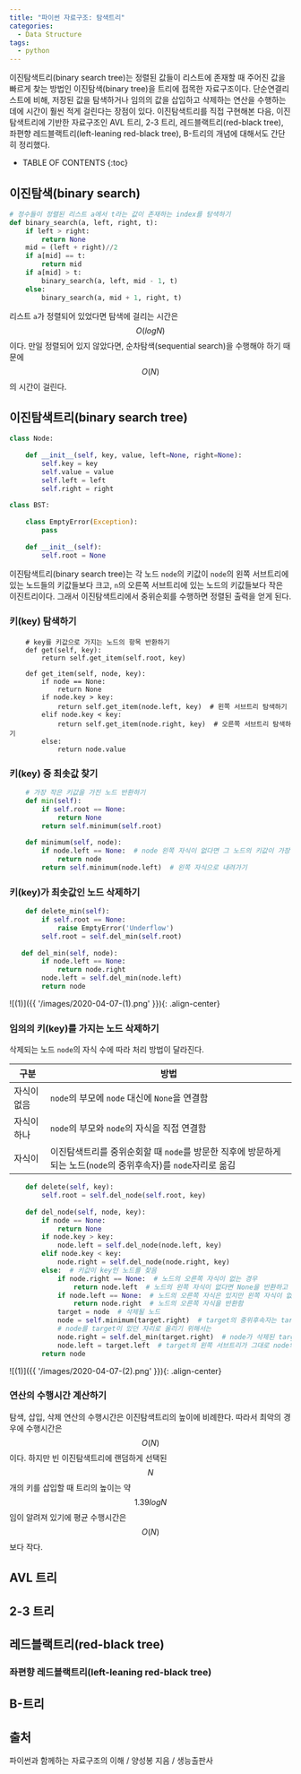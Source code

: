 ```yaml
---
title: "파이썬 자료구조: 탐색트리"
categories:
  - Data Structure
tags:
  - python
---
```


이진탐색트리(binary search tree)는 정렬된 값들이 리스트에 존재할 때 주어진 값을 빠르게 찾는 방법인 이진탐색(binary tree)을 트리에 접목한 자료구조이다. 단순연결리스트에 비해, 저장된 값을 탐색하거나 임의의 값을 삽입하고 삭제하는 연산을 수행하는 데에 시간이 훨씬 적게 걸린다는 장점이 있다. 이진탐색트리를 직접 구현해본 다음, 이진탐색트리에 기반한 자료구조인 AVL 트리, 2-3 트리, 레드블랙트리(red-black tree), 좌편향 레드블랙트리(left-leaning red-black tree), B-트리의 개념에 대해서도 간단히 정리했다.
- TABLE OF CONTENTS
{:toc}

## 이진탐색(binary search)
```python
# 정수들이 정렬된 리스트 a에서 t라는 값이 존재하는 index를 탐색하기
def binary_search(a, left, right, t):
    if left > right:
        return None
    mid = (left + right)//2
    if a[mid] == t:
        return mid
    if a[mid] > t:
        binary_search(a, left, mid - 1, t)
    else:
        binary_search(a, mid + 1, right, t)
```
리스트 `a`가 정렬되어 있었다면 탐색에 걸리는 시간은 $$O(log N)$$이다. 만일 정렬되어 있지 않았다면, 순차탐색(sequential search)을 수행해야 하기 때문에 $$O(N)$$의 시간이 걸린다.

## 이진탐색트리(binary search tree)
```python
class Node:
    
    def __init__(self, key, value, left=None, right=None):
        self.key = key
        self.value = value
        self.left = left
        self.right = right
        
class BST:
    
    class EmptyError(Exception):
        pass
    
    def __init__(self):
        self.root = None
```

이진탐색트리(binary search tree)는 각 노드 `node`의 키값이 `node`의 왼쪽 서브트리에 있는 노드들의 키값들보다 크고, `n`의 오른쪽 서브트리에 있는 노드의 키값들보다 작은 이진트리이다. 그래서 이진탐색트리에서 중위순회를 수행하면 정렬된 출력을 얻게 된다.

### 키(key) 탐색하기
```
    # key를 키값으로 가지는 노드의 항목 반환하기
    def get(self, key):
        return self.get_item(self.root, key)  
        
    def get_item(self, node, key):
        if node == None:
            return None
        if node.key > key:
            return self.get_item(node.left, key)  # 왼쪽 서브트리 탐색하기
        elif node.key < key:
            return self.get_item(node.right, key)  # 오른쪽 서브트리 탐색하기
        else:
            return node.value
```

### 키(key) 중 최솟값 찾기

```python
    # 가장 작은 키값을 가진 노드 반환하기
    def min(self):
        if self.root == None:
            return None
        return self.minimum(self.root)
    
    def minimum(self, node):
        if node.left == None:  # node 왼쪽 자식이 없다면 그 노드의 키값이 가장 작은 것임
            return node
        return self.minimum(node.left)  # 왼쪽 자식으로 내려가기
```

### 키(key)가 최솟값인 노드 삭제하기
```python
    def delete_min(self):
        if self.root == None:
            raise EmptyError('Underflow')
        self.root = self.del_min(self.root)
   
   def del_min(self, node):
        if node.left == None:
            return node.right
        node.left = self.del_min(node.left)
        return node
```

![(1)]({{ '/images/2020-04-07-(1).png' }}){: .align-center}

### 임의의 키(key)를 가지는 노드 삭제하기

삭제되는 노드 `node`의 자식 수에 따라 처리 방법이 달라진다.  

|구분|방법|
|---|---|
|자식이 없음|`node`의 부모에 `node` 대신에 `None`을 연결함|
|자식이 하나|`node`의 부모와 `node`의 자식을 직접 연결함|
|자식이 |이진탐색트리를 중위순회할 때 `node`를 방문한 직후에 방문하게 되는 노드(`node`의 중위후속자)를 `node`자리로 옮김|  

```python
    def delete(self, key):
        self.root = self.del_node(self.root, key)
        
    def del_node(self, node, key):
        if node == None:
            return None
        if node.key > key:
            node.left = self.del_node(node.left, key)
        elif node.key < key:
            node.right = self.del_node(node.right, key)
        else:  # 키값이 key인 노드를 찾음
            if node.right == None:  # 노드의 오른쪽 자식이 없는 경우
                return node.left  # 노드의 왼쪽 자식이 없다면 None을 반환하고 있다면 노드의 왼쪽 자식을 반환함
            if node.left == None:  # 노드의 오른쪽 자식은 있지만 왼쪽 자식이 없는 경우
                return node.right  # 노드의 오른쪽 자식을 반환함
            target = node  # 삭제될 노드
            node = self.minimum(target.right)  # target의 중위후속자는 target의 오른쪽 서브트리에서 가장 키값이 작은 노드인 minimum(target.right)임
            # node를 target이 있던 자리로 올리기 위해서는
            node.right = self.del_min(target.right)  # node가 삭제된 target의 오른쪽 서브트리가 node의 오른쪽 서브트리가 되어야 하며
            node.left = target.left  # target의 왼쪽 서브트리가 그대로 node의 왼쪽 서브트리가 되어야 함
        return node
```

![(1)]({{ '/images/2020-04-07-(2).png' }}){: .align-center}

### 연산의 수행시간 계산하기 
탐색, 삽입, 삭제 연산의 수행시간은 이진탐색트리의 높이에 비례한다. 따라서 최악의 경우에 수행시간은  $$O(N)$$이다. 하지만 빈 이진탐색트리에 랜덤하게 선택된 $$N$$개의 키를 삽입할 때 트리의 높이는 약 $$1.39logN$$임이 알려져 있기에 평균 수행시간은 $$O(N)$$보다 작다.

## AVL 트리

## 2-3 트리

## 레드블랙트리(red-black tree)

### 좌편향 레드블랙트리(left-leaning red-black tree)

## B-트리

## 출처
파이썬과 함께하는 자료구조의 이해 / 양성봉 지음 / 생능출판사
